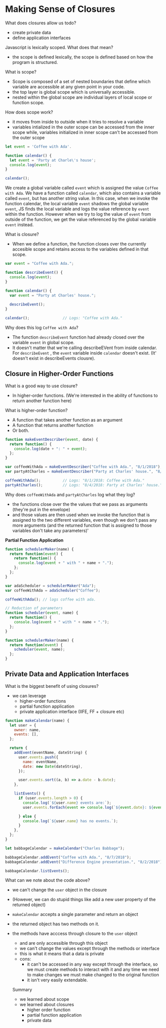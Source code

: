 # Making Sense of Closures

What does closures allow us todo? 
- create private data
- define application interfaces

Javascript is lexically scoped. What does that mean? 
- the scope is defined lexically, the scope is defined based on how the program is structured.

What is scope?
- Scope is composed of a set of nested boundaries that define which variable are accessible at any given point in your code. 
- the top layer is global scope which is universally accessible.
- nested within the global scope are individual layers of local scope or function scope.

How does scope work?
- it moves from inside to outside when it tries to resolve a variable
- variables intialized in the outer scope can be accessed from the inner scope while, variables initialized in inner scope can't be accessed from the outer scope

```jsx
let event = 'Coffee with Ada'.

function calendar() {
  let event = 'Party at Charle\'s house';
  console.log(event);
}

calendar();
```

We create a global variable called `event` which is assigned the value `Coffee with Ada`. 
We have a function called `calendar`, which also contains a variable called `event`, but has another string value. 
In this case, when we invoke the function calendar, the local variable `event` shadows the global variable `event`, JS finds the local variable and logs the value reference by `event` within the function. 
However when we try to log the value of `event` from outside of the function, we get the value referenced by the global variable `event` instead. 

What is closure?
- When we define a function, the function closes over the currently accesible scope and retains access to the variables defined in that scope. 

```jsx
var event = "Coffee with Ada.";

function describeEvent() {
  console.log(event);
}

function calendar() {
  var event = "Party at Charles' house.";
  
  describeEvent();
}

calendar();               // Logs: "Coffee with Ada."
```
Why does this log `Coffee with Ada`? 
- The function `describeEvent` function had already closed over the variable `event` in global scope. 
- It doesn't matter that we're calling describeEVent from inside calendar. For `describeEvent` , the `event` variable inside `calendar` doesn't exist. (It' doesn't exist in describeEvents clousre).

## Closure in Higher-Order Functions

What is a good way to use closure?
- In higher-order functions. (We're interested in the ability of functions to return another function here)

What is higher-order function?
- A function that takes another function as an argument
- A function that returns another function
- Or both. 

```jsx
function makeEventDescriber(event, date) {
  return function() {
    console.log(date + ": " + event);
  };
}

var coffeeWithAda = makeEventDescriber("Coffee with Ada.", "8/1/2018");
var partyAtCharles = makeEventDescriber("Party at Charles' house.", "8/4/2018");

coffeeWithAda();          // Logs: "8/1/2018: Coffee with Ada."
partyAtCharles();         // Logs: "8/4/2018: Party at Charles' house."
```

Why does `coffeeWithAda` and `partyAtCharles` log what they log? 
- the functions close over the the values that we pass as arguments (they're put in the envelope)
- and those values are then used when we invoke the function that is assigned to the two different variables, even though we don't pass any more arguments (and the returned function that is assigned to those variables don't take any parameters)'

**Partial Function Application**

```jsx
function schedulerMaker(name) {
  return function(event) {
    return function() {
      console.log(event + " with " + name + ".");
    };
  };
}

var adaScheduler = schedulerMaker("Ada");
var coffeeWithAda = adaScheduler("Coffee");

coffeeWithAda(); // logs coffee with ada. 
```

```jsx
// Reduction of parameters 
function scheduler(event, name) {
  return function() {
    console.log(event + " with " + name + ".");
  };
}

function schedulerMaker(name) {
  return function(event) {
    scheduler(event, name);
  };
}
```

## Private Data and Application Interfaces

What is the biggest benefit of using closures? 
- we can leverage 
  - higher-order functions
  - partial function application
  - private application interface (IIFE, FF + closure etc)


```jsx
function makeCalendar(name) {
  let user = {
    owner: name,
    events: [],
  };

  return {
    addEvent(eventName, dateString) {
      user.events.push({
        name: eventName, 
        date: new Date(dateString),
      });

      user.events.sort((a, b) => a.date - b.date);
    },

    listEvents() {
      if (user.events.length > 0) {
        console.log(`${user.name} events are:`);
        user.events.forEach(event => console.log(`${event.date}: ${event.name}`));

      } else {
        console.log(`${user.name} has no events.`);
      }
    },
  };
}

let babbageCalendar = makeCalendar("Charles Babbage");

babbageCalendar.addEvent("Coffee with Ada.", "8/7/2018");
babbageCalendar.addEvent("Difference Engine presentation.", "8/2/2018");

babbageCalendar.listEvents();

```
What can we note about the code above? 
- we can't change the `user` object in the closure
- (However, we can do stupid things like add a new user property of the returned object)

- `makeCalendar` accepts a single parameter and return an object
- the returned object has two methods on it. 
- the methods have acccess through closure to the `user` object
  - and are only accessible through this object
  - we can't change the values except through the methods or interface
  - this is what it means that a data is private
  - cons: 
    - it can't be accessed in any way except through the interface, so we must create methods to interact with it and any time we need to make changes we must make changed to the original function
    - it isn't very easily extendable. 

  Summary 
  - we learned about scope
  - we learned about closures
    - higher order function
    - partial function application
    - private data

  
